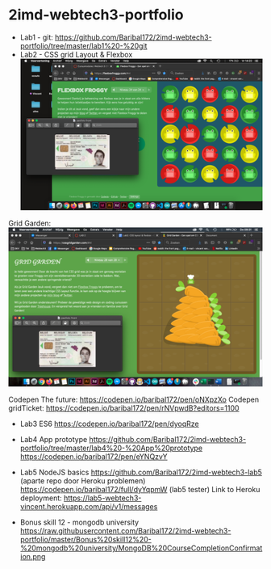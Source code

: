 # 2imd-webtech3-portfolio
- Lab1 - git: https://github.com/Baribal172/2imd-webtech3-portfolio/tree/master/lab1%20-%20git
- Lab2 - CSS grid Layout & Flexbox
![Flexbox Froggy:](https://raw.githubusercontent.com/Baribal172/2imd-webtech3-portfolio/lab2/lab2%20-%20CSS%20Grid%20Layout%20%26%20Flexbox/Flexbox%20Froggy.png)

Grid Garden:
![Grid Garden:](https://raw.githubusercontent.com/Baribal172/2imd-webtech3-portfolio/lab2/lab2%20-%20CSS%20Grid%20Layout%20%26%20Flexbox/Grid%20Garden.png)

Codepen The future:
https://codepen.io/baribal172/pen/oNXpzXo 
Codepen gridTicket:
https://codepen.io/baribal172/pen/rNVpwdB?editors=1100

- Lab3 ES6
https://codepen.io/baribal172/pen/dyoqRze

- Lab4 App prototype
https://github.com/Baribal172/2imd-webtech3-portfolio/tree/master/lab4%20-%20App%20prototype
https://codepen.io/baribal172/pen/eYNQzvY

- Lab5 NodeJS basics
https://github.com/Baribal172/2imd-webtech3-lab5 (aparte repo door Heroku problemen)
https://codepen.io/baribal172/full/dyYqpmW (lab5 tester)
Link to Heroku deployment: https://lab5-webtech3-vincent.herokuapp.com/api/v1/messages

- Bonus skill 12 - mongodb university
https://raw.githubusercontent.com/Baribal172/2imd-webtech3-portfolio/master/Bonus%20skill12%20-%20mongodb%20university/MongoDB%20CourseCompletionConfirmation.png
